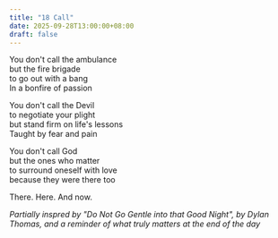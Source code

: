 ```yaml
---
title: "18 Call"
date: 2025-09-28T13:00:00+08:00
draft: false
---
```


You don't call the ambulance  
but the fire brigade  
to go out with a bang  
In a bonfire of passion  

You don't call the Devil  
to negotiate your plight  
but stand firm on life's lessons  
Taught by fear and pain  

You don't call God  
but the ones who matter  
to surround oneself with love  
because they were there too  

There. Here. And now.  


*Partially inspred by "Do Not Go Gentle into that Good Night", by Dylan Thomas, and a reminder of what truly matters at the end of the day*



